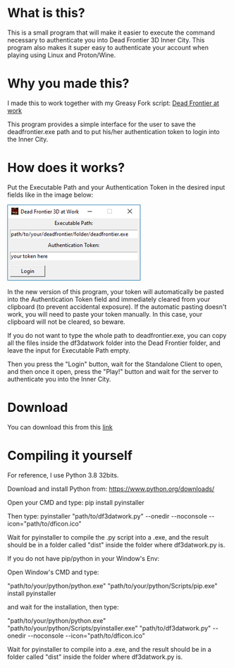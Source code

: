 # What is this?
This is a small program that will make it easier to execute the command necessary to authenticate you into Dead Frontier 3D Inner City. This program also makes it super easy to authenticate your account when playing using Linux and Proton/Wine.

# Why you made this?
I made this to work together with my Greasy Fork script: [Dead Frontier at work](https://greasyfork.org/en/scripts/468944-dead-frontier-at-work)

This program provides a simple interface for the user to save the deadfrontier.exe path and to put his/her authentication token to login into the Inner City.

# How does it works?
Put the Executable Path and your Authentication Token in the desired input fields like in the image below:

![DF3Datwork](https://github.com/ils94/DF3D_at_Work/blob/main/f9KeG8h.png?raw=true)

In the new version of this program, your token will automatically be pasted into the Authentication Token field and immediately cleared from your clipboard (to prevent accidental exposure). If the automatic pasting doesn't work, you will need to paste your token manually. In this case, your clipboard will not be cleared, so beware.

If you do not want to type the whole path to deadfrontier.exe, you can copy all the files inside the df3datwork folder into the Dead Frontier folder, and leave the input for Executable Path empty.

Then you press the "Login" button, wait for the Standalone Client to open, and then once it open, press the "Play!" button and wait for the server to authenticate you into the Inner City.

# Download

You can download this from this [link](https://github.com/ils94/DF3D_at_Work/releases/download/release-v2/df3datwork.zip)

# Compiling it yourself

For reference, I use Python 3.8 32bits.

Download and install Python from: https://www.python.org/downloads/

Open your CMD and type: pip install pyinstaller

Then type: pyinstaller "path/to/df3datwork.py" --onedir --noconsole --icon="path/to/dficon.ico"

Wait for pyinstaller to compile the .py script into a .exe, and the result should be in a folder called "dist" inside the folder where df3datwork.py is.

If you do not have pip/python in your Window's Env:

Open Window's CMD and type:

"path/to/your/python/python.exe" "path/to/your/python/Scripts/pip.exe" install pyinstaller

and wait for the installation, then type:

"path/to/your/python/python.exe" "path/to/your/python/Scripts/pyinstaller.exe" "path/to/df3datwork.py" --onedir --noconsole --icon="path/to/dficon.ico"

Wait for pyinstaller to compile into a .exe, and the result should be in a folder called "dist" inside the folder where df3datwork.py is.
